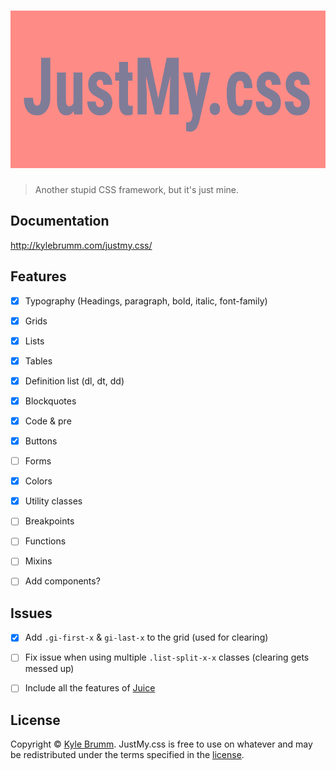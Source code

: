 # ![JustMy.css](https://raw.githubusercontent.com/kjbrum/justmy.css/master/media/justmy.png)

> Another stupid CSS framework, but it's just mine.


## Documentation

http://kylebrumm.com/justmy.css/


## Features

- [x] Typography (Headings, paragraph, bold, italic, font-family)
- [x] Grids
- [x] Lists
- [x] Tables
- [x] Definition list (dl, dt, dd)
- [x] Blockquotes
- [x] Code & pre
- [x] Buttons
- [ ] Forms
- [x] Colors
- [x] Utility classes
- [ ] Breakpoints
- [ ] Functions
- [ ] Mixins
- [ ] Add components?


## Issues

- [x] Add `.gi-first-x` & `gi-last-x` to the grid (used for clearing)
- [ ] Fix issue when using multiple `.list-split-x-x` classes (clearing gets messed up)
- [ ] Include all the features of [Juice](https://github.com/kjbrum/juice)



## License

Copyright © [Kyle Brumm](http://kylebrumm.com). JustMy.css is free to use on whatever and may be redistributed under the terms specified in the [license](LICENSE.md).
